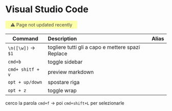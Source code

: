 # Visual Studio Code

<span style="display: inline-block; background: #FCFFA6; padding: 4px 16px; border-radius: 4px; color: #484848"> ⚠️ Page not updated recently</span>

| Command             | Description                                       | Alias |
| ------------------- | :------------------------------------------------ | ----: |
| `\n([\w])` -> ` $1` | togliere tutti gli a capo e mettere spazi Replace |       |
| `cmd+b`             | toggle sidebar                                    |       |
| `cmd+ shitf + v`    | preview markdown                                  |       |
| `opt + up/down`     | spostare riga                                     |       |
| `opt + z`           | toggle wrap                                       |       |

cerco la parola `cmd+f` → poi `cmd+shift+L` per selezionarle
